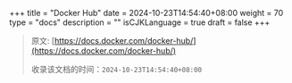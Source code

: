 +++
title = "Docker Hub"
date = 2024-10-23T14:54:40+08:00
weight = 70
type = "docs"
description = ""
isCJKLanguage = true
draft = false
+++

> 原文: [https://docs.docker.com/docker-hub/](https://docs.docker.com/docker-hub/)
>
> 收录该文档的时间：`2024-10-23T14:54:40+08:00`

